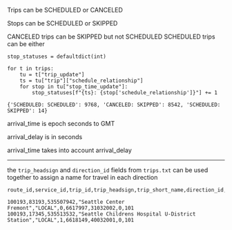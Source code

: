 Trips can be SCHEDULED or CANCELED

Stops can be SCHEDULED or SKIPPED

CANCELED trips can be SKIPPED but not SCHEDULED
SCHEDULED trips can be either

```
stop_statuses = defaultdict(int)

for t in trips:
    tu = t["trip_update"]
    ts = tu["trip"]["schedule_relationship"]
    for stop in tu["stop_time_update"]:
        stop_statuses[f"{ts}: {stop['schedule_relationship']}"] += 1

{'SCHEDULED: SCHEDULED': 9768, 'CANCELED: SKIPPED': 8542, 'SCHEDULED: SKIPPED': 14}
```


arrival_time is epoch seconds to GMT

arrival_delay is in seconds

arrival_time takes into account arrival_delay

---

the `trip_headsign` and `direction_id` fields from `trips.txt` can be used together to assign a name for travel in each direction
```
route_id,service_id,trip_id,trip_headsign,trip_short_name,direction_id,block_id,shape_id,peak_flag,fare_id

100193,83193,535507942,"Seattle Center Fremont","LOCAL",0,6617997,31032002,0,101
100193,17345,535513532,"Seattle Childrens Hospital U-District Station","LOCAL",1,6618149,40032001,0,101
```